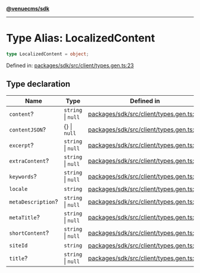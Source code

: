 [**@venuecms/sdk**](../Index.md)

***

# Type Alias: LocalizedContent

```ts
type LocalizedContent = object;
```

Defined in: [packages/sdk/src/client/types.gen.ts:23](https://github.com/venuecms/sdk/blob/6283acc845335a99eac7e210bd07dad1da30061f/packages/sdk/src/client/types.gen.ts#L23)

## Type declaration

| Name | Type | Defined in |
| ------ | ------ | ------ |
| <a id="content"></a> `content`? | `string` \| `null` | [packages/sdk/src/client/types.gen.ts:27](https://github.com/venuecms/sdk/blob/6283acc845335a99eac7e210bd07dad1da30061f/packages/sdk/src/client/types.gen.ts#L27) |
| <a id="contentjson"></a> `contentJSON`? | \{\} \| `null` | [packages/sdk/src/client/types.gen.ts:34](https://github.com/venuecms/sdk/blob/6283acc845335a99eac7e210bd07dad1da30061f/packages/sdk/src/client/types.gen.ts#L34) |
| <a id="excerpt"></a> `excerpt`? | `string` \| `null` | [packages/sdk/src/client/types.gen.ts:30](https://github.com/venuecms/sdk/blob/6283acc845335a99eac7e210bd07dad1da30061f/packages/sdk/src/client/types.gen.ts#L30) |
| <a id="extracontent"></a> `extraContent`? | `string` \| `null` | [packages/sdk/src/client/types.gen.ts:29](https://github.com/venuecms/sdk/blob/6283acc845335a99eac7e210bd07dad1da30061f/packages/sdk/src/client/types.gen.ts#L29) |
| <a id="keywords"></a> `keywords`? | `string` \| `null` | [packages/sdk/src/client/types.gen.ts:33](https://github.com/venuecms/sdk/blob/6283acc845335a99eac7e210bd07dad1da30061f/packages/sdk/src/client/types.gen.ts#L33) |
| <a id="locale"></a> `locale` | `string` | [packages/sdk/src/client/types.gen.ts:25](https://github.com/venuecms/sdk/blob/6283acc845335a99eac7e210bd07dad1da30061f/packages/sdk/src/client/types.gen.ts#L25) |
| <a id="metadescription"></a> `metaDescription`? | `string` \| `null` | [packages/sdk/src/client/types.gen.ts:32](https://github.com/venuecms/sdk/blob/6283acc845335a99eac7e210bd07dad1da30061f/packages/sdk/src/client/types.gen.ts#L32) |
| <a id="metatitle"></a> `metaTitle`? | `string` \| `null` | [packages/sdk/src/client/types.gen.ts:31](https://github.com/venuecms/sdk/blob/6283acc845335a99eac7e210bd07dad1da30061f/packages/sdk/src/client/types.gen.ts#L31) |
| <a id="shortcontent"></a> `shortContent`? | `string` \| `null` | [packages/sdk/src/client/types.gen.ts:28](https://github.com/venuecms/sdk/blob/6283acc845335a99eac7e210bd07dad1da30061f/packages/sdk/src/client/types.gen.ts#L28) |
| <a id="siteid"></a> `siteId` | `string` | [packages/sdk/src/client/types.gen.ts:24](https://github.com/venuecms/sdk/blob/6283acc845335a99eac7e210bd07dad1da30061f/packages/sdk/src/client/types.gen.ts#L24) |
| <a id="title"></a> `title`? | `string` \| `null` | [packages/sdk/src/client/types.gen.ts:26](https://github.com/venuecms/sdk/blob/6283acc845335a99eac7e210bd07dad1da30061f/packages/sdk/src/client/types.gen.ts#L26) |
